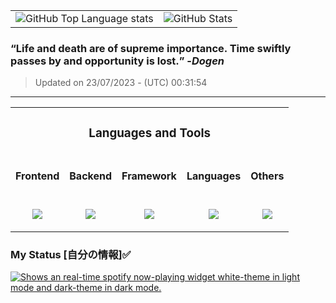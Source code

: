 
<table> <tr> <td> <picture ><source media="(prefers-color-scheme: dark)" srcset="https://github-stats-ngzhekai.vercel.app/api/top-langs/?username=ngzhekai&layout=compact&theme=dracula&bg_color=00000000&hide_border=true&custom_title=Most+Used+Programming+Languages"><source media="(prefers-color-scheme: light)" srcset="https://github-stats-ngzhekai.vercel.app/api/top-langs/?username=ngzhekai&layout=compact&theme=dracula&hide_border=true&custom_title=Most+Used+Programming+Languages"><img alt="GitHub Top Language stats" src="https://github-stats-ngzhekai.vercel.app/api/top-langs/?username=ngzhekai&layout=compact&theme=dracula&bg_color=00000000&hide_border=true&custom_title=Most+Used+Programming+Languages"></picture > </td> <td> <picture ><source media="(prefers-color-scheme: dark)" srcset="https://github-stats-ngzhekai.vercel.app/api?username=ngzhekai&show_icons=true&count_private=true&theme=dracula&bg_color=00000000&hide_border=true&line_height=33&custom_title=Zhe+Kai's+GitHub+Statistics"><source media="(prefers-color-scheme: light)"srcset="https://github-stats-ngzhekai.vercel.app/api?username=ngzhekai&show_icons=true&count_private=true&theme=dracula&hide_border=true&line_height=33&custom_title=Zhe+Kai's+GitHub+Statistics"><img alt="GitHub Stats" src="https://github-stats-ngzhekai.vercel.app/api?username=ngzhekai&show_icons=true&count_private=true&theme=dracula&bg_color=00000000&hide_border=true&line_height=33&custom_title=Zhe+Kai's+GitHub+Statistics"></picture > </td> </tr> </table>

### **<q>Life and death are of supreme importance. Time swiftly passes by and opportunity is lost.</q>** -<em>Dogen</em>
> Updated on 23/07/2023 - (UTC) 00:31:54
---

<table> <td colspan="5"> <h3 align="center">Languages and Tools</h3> </td> <tr> <td> <h4 align="center">Frontend</h4> </td> <td> <h4 align="center">Backend</h4> </td> <td> <h4 align="center">Framework</h4> </td> <td> <h4 align="center">Languages</h4> </td> <td> <h4 align="center">Others</h4> </td> </tr> <tr> <td> <p align="center"> <a href="https://skillicons.dev"> <img src="https://skillicons.dev/icons?i=html,css,bootstrap,react&perline=2" /> </a> </p> </td> <td> <p align="center"> <a href="https://skillicons.dev"> <img src="https://skillicons.dev/icons?i=postgres,mysql,sqlite,nodejs,vercel&perline=3" /> </a> </p> </td> <td> <p align="center"> <a href="https://skillicons.dev"> <img src="https://skillicons.dev/icons?i=threejs,nextjs,fastapi&perline=3" /> </a> </p> </td> <td> <p align="center"> <a href="https://skillicons.dev"> <img src="https://skillicons.dev/icons?i=js,py,java,c,cpp&perline=3" /> </a> </p> </td> <td> <p align="center"> <a href="https://skillicons.dev"> <img src="https://skillicons.dev/icons?i=androidstudio,linux,postman,git,neovim,githubactions&perline=3" /> </a> </p> </td> </tr> </table>

### My Status [自分の情報]✅

<a href='https://open.spotify.com/user/flxv095c8u53mlz4cjvagkgzl' target='\_blank' rel='noopener noreferrer' > <picture> <source media="(prefers-color-scheme: dark)" srcset="https://spotify-readme-ofldzkxst-ngzhekai.vercel.app/api?theme=dark&spin=true"/> <source media="(prefers-color-scheme: light)" srcset="https://spotify-readme-ofldzkxst-ngzhekai.vercel.app/api?spin=true"/> <img alt="Shows an real-time spotify now-playing widget white-theme in light mode and dark-theme in dark mode." src="https://spotify-readme-ofldzkxst-ngzhekai.vercel.app/api?theme=dark&spin=true"/> </picture> </a>

